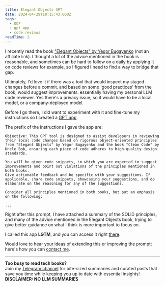 ```yaml
---
title: Elegant Objects GPT
date: 2024-04-29T10:15:43.000Z
tags:
  - OOP
  - gpt app
  - code reviews
readTime: 2
---
```


I recently read the book ["Elegant Objects" by Yegor Bugayenko](https://www.amazon.com/Elegant-Objects-1-Yegor-Bugayenko/dp/1519166915) (not an affiliate link).
I thought a lot of the advice mentioned in the book is reasonable, and sometimes can be hard to follow on a daily by applying it on code reviews for example, so I figured I need to find a way to bridge that gap.

Ultimately, I'd love it if there was a tool that would inspect my staged changes before a commit, and based on some 'good practices' from the book, would suggest improvements. essentially having my personal LLM code reviewer.
Yes there's a privacy issue, so it would have to be a local model, or a company-deployed model.

Before I go there, I did want to experiment with it and fine-tune my instructions so I created a [GPT app](https://chat.openai.com/g/g-a7hsiSnIv-lgtm).

The prefix of the instructions I gave the app are:

```
Objective: This GPT tool is designed to assist developers in reviewing their local code changes based on rigorous object-oriented principles from "Elegant Objects" by Yegor Bugayenko and the book "Clean Code" by Uncle Bob, ensuring each piece of code adheres to high-quality design standards.

You will be given code snippets, in which you are expected to suggest improvements and point out violations of the principles mentioned in both books.
Give actionable feedback and be specific with your suggestions. If applicable, share code snippets, showcasing your suggestions, and do elaborate on the reasoning for any of the suggestions.

Consider all principles mentioned in both books, but put an emphasis on the following:

...
```

Right after this prompt, I have attached a summary of the SOLID principles, and many of the advice mentioned in the Elegant Objects book, trying to give better guidance on what I think is more important to focus on.

I called this app **LGTM**, and you can access it right [there](https://chat.openai.com/g/g-a7hsiSnIv-lgtm).

Would love to hear your ideas of extending this or improving the prompt; here's how you can [contact me](https://www.16elt.com/about/).


<!-- PROMO BLOCK -->
---

**Too busy to read tech books?**  
Join my [Telegram channel](https://t.me/booksbytes) for bite-sized summaries and curated posts that save you time while keeping you up to date with essential insights!  
**DISCLAIMER: NO LLM SUMMARIES**

<!-- END PROMO BLOCK -->


